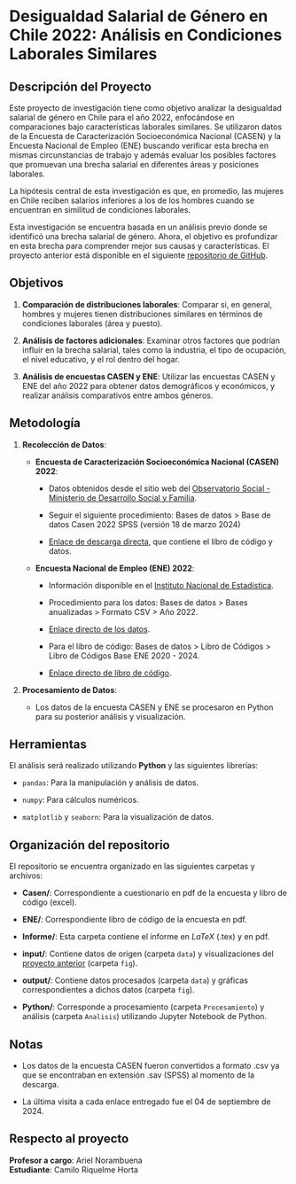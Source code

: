 # Desigualdad Salarial de Género en Chile 2022: Análisis en Condiciones Laborales Similares

## Descripción del Proyecto

Este proyecto de investigación tiene como objetivo analizar la desigualdad salarial de género en Chile para el año 2022, enfocándose en comparaciones bajo características laborales similares. Se utilizaron datos de la Encuesta de Caracterización Socioeconómica Nacional (CASEN) y la Encuesta Nacional de Empleo (ENE) buscando verificar esta brecha en mismas circunstancias de trabajo y además evaluar los posibles factores que promuevan una brecha salarial en diferentes áreas y posiciones laborales.

La hipótesis central de esta investigación es que, en promedio, las mujeres en Chile reciben salarios inferiores a los de los hombres cuando se encuentran en similitud de condiciones laborales.

Esta investigación se encuentra basada en un análisis previo donde se identificó una brecha salarial de género. Ahora, el objetivo es profundizar en esta brecha para comprender mejor sus causas y características. El proyecto anterior está disponible en el siguiente [repositorio de GitHub](https://github.com/ElK1000o/Taller-Ciencia-de-Datos-I/tree/main/Proyecto "Análisis de los Ingresos Principales en Chile: Una Perspectiva Demográfica, Regional y Comparativa con el Sueldo Mínimo").

## Objetivos

1. **Comparación de distribuciones laborales**: Comparar si, en general, hombres y mujeres tienen distribuciones similares en términos de condiciones laborales (área y puesto).

2. **Análisis de factores adicionales**: Examinar otros factores que podrían influir en la brecha salarial, tales como la industria, el tipo de ocupación, el nivel educativo, y el rol dentro del hogar.

3. **Análisis de encuestas CASEN y ENE**: Utilizar las encuestas CASEN y ENE del año 2022 para obtener datos demográficos y económicos, y realizar análisis comparativos entre ambos géneros.


## Metodología

1. **Recolección de Datos**:

   - **Encuesta de Caracterización Socioeconómica Nacional (CASEN) 2022**:

     - Datos obtenidos desde el sitio web del [Observatorio Social - Ministerio de Desarrollo Social y Familia](https://observatorio.ministeriodesarrollosocial.gob.cl/encuesta-casen-2022 'Observatorio Social | Desarrollo Social y Familia').

      - Seguir el siguiente procedimiento: Bases de datos > Base de datos Casen 2022 SPSS (versión 18 de marzo 2024)

     - [Enlace de descarga directa](https://observatorio.ministeriodesarrollosocial.gob.cl/storage/docs/casen/2022/Base%20de%20datos%20Casen%202022%20SPSS_18%20marzo%202024.sav.zip "ZIP CASEN 2022"), que contiene el libro de código y datos.

   - **Encuesta Nacional de Empleo (ENE) 2022**:

     - Información disponible en el [Instituto Nacional de Estadística](https://www.ine.gob.cl/estadisticas/sociales/mercado-laboral/ocupacion-y-desocupacion "INE").

     - Procedimiento para los datos: Bases de datos > Bases anualizadas > Formato CSV > Año 2022.

     - [Enlace directo de los datos](https://www.ine.gob.cl/docs/default-source/ocupacion-y-desocupacion/bbdd/bases-anuales/csv/ano-2022.csv?sfvrsn=c55b558c_16&download=true "Datos ENE 2022").

     - Para el libro de código: Bases de datos > Libro de Códigos > Libro de Códigos Base ENE 2020 - 2024.

     - [Enlace directo de libro de código](https://www.ine.gob.cl/docs/default-source/ocupacion-y-desocupacion/bbdd/libro-de-codigos/codigos-ene-2020.pdf?sfvrsn=54753851_64 "Libro de códigos ENE 2022").

2. **Procesamiento de Datos**: 

    - Los datos de la encuesta CASEN y ENE se procesaron en Python para su posterior análisis y visualización.


## Herramientas

El análisis será realizado utilizando **Python** y las siguientes librerías:

- `pandas`: Para la manipulación y análisis de datos.

- `numpy`: Para cálculos numéricos.

- `matplotlib` y `seaborn`: Para la visualización de datos.

## Organización del repositorio

El repositorio se encuentra organizado en las siguientes carpetas y archivos:

- **Casen/**: Correspondiente a cuestionario en pdf de la encuesta y libro de código (excel).

- **ENE/**: Correspondiente libro de código de la encuesta en pdf.

- **Informe/**: Esta carpeta contiene el informe en $LaTeX$ (.tex) y en pdf. 

- **input/**: Contiene datos de origen (carpeta `data`) y visualizaciones del [proyecto anterior](https://github.com/ElK1000o/Taller-Ciencia-de-Datos-I/tree/main/Proyecto "Análisis de los Ingresos Principales en Chile: Una Perspectiva Demográfica, Regional y Comparativa con el Sueldo Mínimo") (carpeta `fig`). 

- **output/**: Contiene datos procesados (carpeta `data`) y gráficas correspondientes a dichos datos (carpeta `fig`).

- **Python/**: Corresponde a procesamiento (carpeta `Procesamiento`) y análisis (carpeta `Analisis`) utilizando Jupyter Notebook de Python.

## Notas

- Los datos de la encuesta CASEN fueron convertidos a formato .csv ya que se encontraban en extensión .sav (SPSS) al momento de la descarga.

- La última visita a cada enlace entregado fue el 04 de septiembre de 2024.

## Respecto al proyecto

**Profesor a cargo**: Ariel Norambuena  
**Estudiante**: Camilo Riquelme Horta
